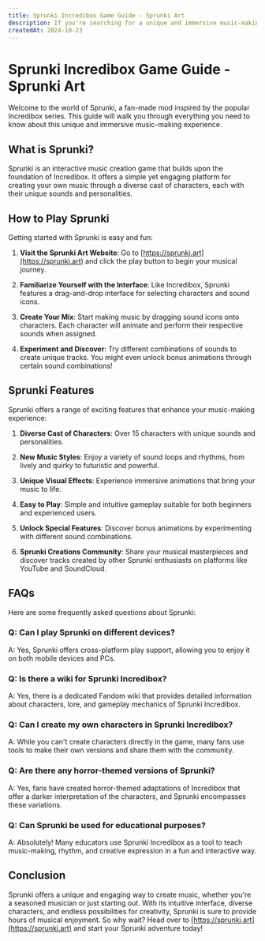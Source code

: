 ```yaml
---
title: Sprunki Incredibox Game Guide - Sprunki Art
description: If you're searching for a unique and immersive music-making experience, look no further than the Sprunki game, as a fan-made mod of the popular Incredibox series.
createdAt: 2024-10-23
---
```


# Sprunki Incredibox Game Guide - Sprunki Art

Welcome to the world of Sprunki, a fan-made mod inspired by the popular Incredibox series. This guide will walk you through everything you need to know about this unique and immersive music-making experience.

## What is Sprunki?

Sprunki is an interactive music creation game that builds upon the foundation of Incredibox. It offers a simple yet engaging platform for creating your own music through a diverse cast of characters, each with their unique sounds and personalities.

## How to Play Sprunki

Getting started with Sprunki is easy and fun:

1. **Visit the Sprunki Art Website**: Go to [https://sprunki.art](https://sprunki.art) and click the play button to begin your musical journey.

2. **Familiarize Yourself with the Interface**: Like Incredibox, Sprunki features a drag-and-drop interface for selecting characters and sound icons.

3. **Create Your Mix**: Start making music by dragging sound icons onto characters. Each character will animate and perform their respective sounds when assigned.

4. **Experiment and Discover**: Try different combinations of sounds to create unique tracks. You might even unlock bonus animations through certain sound combinations!

## Sprunki Features

Sprunki offers a range of exciting features that enhance your music-making experience:

1. **Diverse Cast of Characters**: Over 15 characters with unique sounds and personalities.

2. **New Music Styles**: Enjoy a variety of sound loops and rhythms, from lively and quirky to futuristic and powerful.

3. **Unique Visual Effects**: Experience immersive animations that bring your music to life.

4. **Easy to Play**: Simple and intuitive gameplay suitable for both beginners and experienced users.

5. **Unlock Special Features**: Discover bonus animations by experimenting with different sound combinations.

6. **Sprunki Creations Community**: Share your musical masterpieces and discover tracks created by other Sprunki enthusiasts on platforms like YouTube and SoundCloud.

## FAQs

Here are some frequently asked questions about Sprunki:

### Q: Can I play Sprunki on different devices?
A: Yes, Sprunki offers cross-platform play support, allowing you to enjoy it on both mobile devices and PCs.

### Q: Is there a wiki for Sprunki Incredibox?
A: Yes, there is a dedicated Fandom wiki that provides detailed information about characters, lore, and gameplay mechanics of Sprunki Incredibox.

### Q: Can I create my own characters in Sprunki Incredibox?
A: While you can't create characters directly in the game, many fans use tools to make their own versions and share them with the community.

### Q: Are there any horror-themed versions of Sprunki?
A: Yes, fans have created horror-themed adaptations of Incredibox that offer a darker interpretation of the characters, and Sprunki encompasses these variations.

### Q: Can Sprunki be used for educational purposes?
A: Absolutely! Many educators use Sprunki Incredibox as a tool to teach music-making, rhythm, and creative expression in a fun and interactive way.

## Conclusion

Sprunki offers a unique and engaging way to create music, whether you're a seasoned musician or just starting out. With its intuitive interface, diverse characters, and endless possibilities for creativity, Sprunki is sure to provide hours of musical enjoyment. So why wait? Head over to [https://sprunki.art](https://sprunki.art) and start your Sprunki adventure today!
